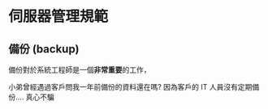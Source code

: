 # 伺服器管理規範

## 備份 (backup)
備份對於系統工程師是一個**非常重要**的工作，


小弟曾經遇過客戶問我一年前備份的資料還在嗎? 因為客戶的 IT 人員沒有定期備份.... 真心不騙
